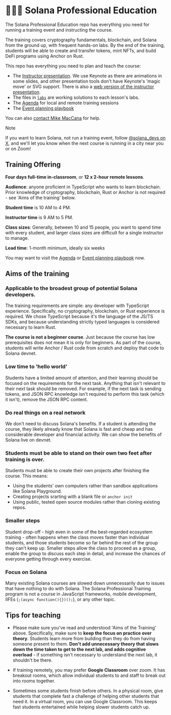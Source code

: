 # 🧑🏼‍🎓 Solana Professional Education

The Solana Professional Education repo has everything you need for running a training event and instructing the course.

The training covers cryptography fundamentals, blockchain, and Solana from the ground up, with frequent hands-on labs. By the end of the training, students will be able to create and transfer tokens, mint NFTs, and build DeFi programs using Anchor on Rust.

This repo has everything you need to plan and teach the course:

- The [Instructor presentation](./Solana%20Professional%20Education.key). We use Keynote as there are animations in some slides, and other presentation tools don't have Keynote's 'magic move' or SVG support. There is also a [web version of the instructor presentation](https://www.icloud.com/keynote/001TXNMStPSD91jj5cS33eSbw#Solana_Professional_Education).
- The files in [`labs`](./labs) are working solutions to each lesson's labs.
- The [Agenda](./AGENDA.md) for local and remote training sessions
- The [Event planning playbook](./EVENT-PLANNING.md)

You can also [contact Mike MacCana](mailto:mike.maccana@solana.org) for help.

> [!NOTE]  
> If you want to learn Solana, not run a training event, follow [@solana_devs on X](https://x.com/solana_devs), and we'll let you know when the next course is running in a city near you or on Zoom!

## Training Offering

**Four days **full-time** in-classroom**, or **12 x 2-hour remote lessons**.

**Audience**: anyone proficient in TypeScript who wants to learn blockchain. Prior knowledge of cryptography, blockchain, Rust or Anchor is not required - see 'Aims of the training' below.

**Student time** is 10 AM to 4 PM.

**Instructor time** is 9 AM to 5 PM.

**Class sizes**: Generally, between 10 and 15 people, you want to spend time with every student, and larger class sizes are difficult for a single instructor to manage.

**Lead time**: 1-month minimum, ideally six weeks

You may want to visit the [Agenda](./AGENDA.md) or [Event planning playbook](./EVENT-PLANNING.md) now.

## Aims of the training

### Applicable to the broadest group of potential Solana developers.

The training requirements are simple: any developer with TypeScript experience. Specifically, no cryptography, blockchain, or Rust experience is required. We chose TypeScript because it's the language of the JS/TS SDKs, and because understanding strictly typed languages is considered necessary to learn Rust.

**The course is not a beginner course**. Just because the course has low prerequisites does not mean it is only for beginners. As part of the course, students will write Anchor / Rust code from scratch and deploy that code to Solana devnet.

### Low time to 'hello world'

Students have a limited amount of attention, and their learning should be focused on the requirements for the next task. Anything that isn't relevant to their next task should be removed. For example, if the next task is sending tokens, and JSON RPC knowledge isn't required to perform this task (which it isn't), remove the JSON RPC content.

### Do real things on a real network

We don't need to discuss Solana's benefits. If a student is attending the course, they likely already know that Solana is fast and cheap and has considerable developer and financial activity. We can show the benefits of Solana live on devnet.

### Students must be able to stand on their own two feet after training is over.

Students must be able to create their own projects after finishing the course. This means:

- Using the students' own computers rather than sandbox applications like Solana Playground.
- Creating projects srarting with a blank file or `anchor init`
- Using public, tested open source modules rather than cloning existing repos.

### Smaller steps

Student drop-off - high even in some of the best-regarded ecosystem training - often happens when the class moves faster than individual students, and those students become so far behind the rest of the group they can't keep up. Smaller steps allow the class to proceed as a group, enable the group to discuss each step in detail, and increase the chances of everyone getting through every exercise.

### Focus on Solana

Many existing Solana courses are slowed down unnecessarily due to issues that have nothing to do with Solana. The Solana Professional Training program is not a course in JavaScript frameworks, mobile development, IIFEs (`;(async function(){})();`), or any other topic.

## Tips for teaching

- Please make sure you've read and understood 'Aims of the Training' above. Specifically, make sure to **keep the focus on practice over theory**. Students learn more from building than they do from having someone present to them. **Don't add unnecessary theory that slows down the time taken to get to the next lab, and adds cognitive overload** - if something isn't necessary to understand the next lab, it shouldn't be there.

- If training remotely, you may prefer **Google Classroom** over zoom. It has breakout rooms, which allow individual students to and staff to break out into rooms together.

- Sometimes some students finish before others. In a physical room, give students that complete fast a challenge of helping other students that need it. In a virtual room, you can use Google Classroom. This keeps fast students entertained while helping slower students catch up.
